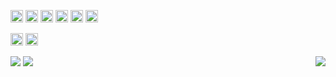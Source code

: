 <!-- ![](https://visitor-badge.laobi.icu/badge?page_id=AnisDhia.AnisDhia)
[![Github](https://img.shields.io/github/followers/AnisDhia?label=Follow&style=social)](https://github.com/CharalambosIoannou) -->

<code><img height="20" src="https://img.icons8.com/color/48/000000/c-plus-plus-logo.png"></code>
<code><img height="20" src="https://img.icons8.com/color/452/c-programming.png"></code>
<code><img height="20" src="https://img.icons8.com/color/48/000000/flutter.png"></code>
<code><img height="20" src="https://img.icons8.com/color/48/000000/dart.png"></code>
<code><img height="20" src="https://img.icons8.com/color/48/000000/firebase.png"></code>
<code><img height="20" src="https://img.icons8.com/color/48/000000/git.png"></code>
<!-- <code><img height="20" src="https://img.icons8.com/color/48/000000/figma--v1.png"></code> -->
<!-- <code><img height="20" src="https://img.icons8.com/color/48/000000/java-coffee-cup-logo--v1.png"></code> -->
<!-- <code><img height="20" src="https://img.icons8.com/color/48/000000/javascript--v1.png"></code> -->
<!-- <code><img height="20" src="https://img.icons8.com/color/48/000000/html-5--v1.png"></code> -->
<!-- <code><img height="20" src="https://img.icons8.com/color/48/000000/css3.png"></code> -->
<code><img height="20" src="https://img.icons8.com/fluency/48/000000/mysql-logo.png"></code>
<code><img height="20" src="https://img.icons8.com/fluency/48/000000/maria-db.png"></code>



<div>
    <img src="https://github-readme-stats.vercel.app/api?username=AnisDhia&count_private=true&show_icons=true&theme=codeSTACKr&include_all_commits=true"/>
    <img align="right" src="https://github-readme-stats.vercel.app/api/top-langs/?username=AnisDhia&theme=codeSTACKr&langs_count=8"/>    
    <img src="https://github-readme-streak-stats.herokuapp.com?user=AnisDhia&date_format=M%20j%5B%2C%20Y%5D&stroke=ff652f&border=0c1a25&background=09131b&ring=ff652f&fire=ffe400&currStreakNum=ffffff&sideNums=ffffff&currStreakLabel=ff652f&sideLabels=ff652f&dates=ffffff"/>
</div>

